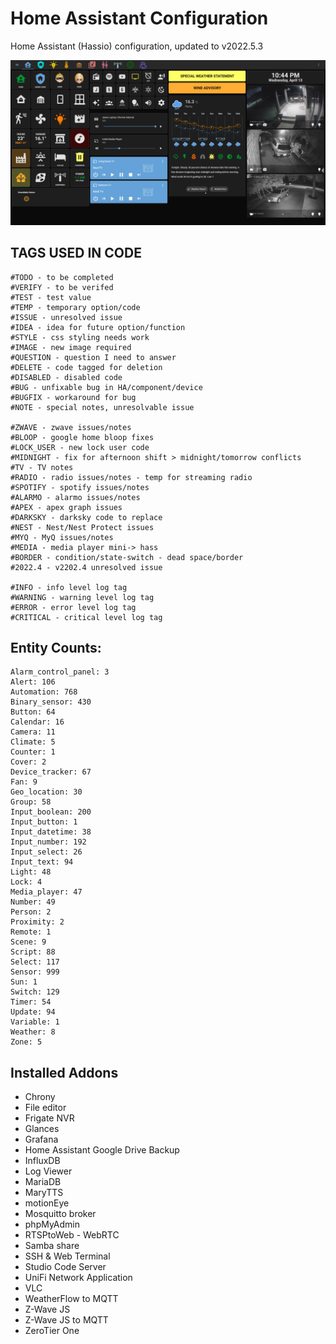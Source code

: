 # Home Assistant Configuration

Home Assistant (Hassio) configuration, updated to v2022.5.3

![Home](https://github.com/jazzyisj/home-assistant-config/blob/master/www/screenshots/browser_home_2022_4.png)

## TAGS USED IN CODE

    #TODO - to be completed
    #VERIFY - to be verifed
    #TEST - test value
    #TEMP - temporary option/code
    #ISSUE - unresolved issue
    #IDEA - idea for future option/function
    #STYLE - css styling needs work
    #IMAGE - new image required
    #QUESTION - question I need to answer
    #DELETE - code tagged for deletion
    #DISABLED - disabled code
    #BUG - unfixable bug in HA/component/device
    #BUGFIX - workaround for bug
    #NOTE - special notes, unresolvable issue

    #ZWAVE - zwave issues/notes
    #BLOOP - google home bloop fixes
    #LOCK_USER - new lock user code
    #MIDNIGHT - fix for afternoon shift > midnight/tomorrow conflicts
    #TV - TV notes
    #RADIO - radio issues/notes - temp for streaming radio
    #SPOTIFY - spotify issues/notes
    #ALARMO - alarmo issues/notes
    #APEX - apex graph issues
    #DARKSKY - darksky code to replace
    #NEST - Nest/Nest Protect issues
    #MYQ - MyQ issues/notes
    #MEDIA - media player mini-> hass
    #BORDER - condition/state-switch - dead space/border
    #2022.4 - v2202.4 unresolved issue

    #INFO - info level log tag
    #WARNING - warning level log tag
    #ERROR - error level log tag
    #CRITICAL - critical level log tag

## Entity Counts:

    Alarm_control_panel: 3
    Alert: 106
    Automation: 768
    Binary_sensor: 430
    Button: 64
    Calendar: 16
    Camera: 11
    Climate: 5
    Counter: 1
    Cover: 2
    Device_tracker: 67
    Fan: 9
    Geo_location: 30
    Group: 58
    Input_boolean: 200
    Input_button: 1
    Input_datetime: 38
    Input_number: 192
    Input_select: 26
    Input_text: 94
    Light: 48
    Lock: 4
    Media_player: 47
    Number: 49
    Person: 2
    Proximity: 2
    Remote: 1
    Scene: 9
    Script: 88
    Select: 117
    Sensor: 999
    Sun: 1
    Switch: 129
    Timer: 54
    Update: 94
    Variable: 1
    Weather: 8
    Zone: 5

## Installed Addons

- Chrony
- File editor
- Frigate NVR
- Glances
- Grafana
- Home Assistant Google Drive Backup
- InfluxDB
- Log Viewer
- MariaDB
- MaryTTS
- motionEye
- Mosquitto broker
- phpMyAdmin
- RTSPtoWeb - WebRTC
- Samba share
- SSH & Web Terminal
- Studio Code Server
- UniFi Network Application
- VLC
- WeatherFlow to MQTT
- Z-Wave JS
- Z-Wave JS to MQTT
- ZeroTier One
